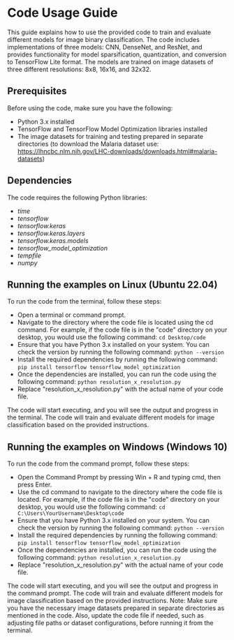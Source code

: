 # Code Usage Guide
This guide explains how to use the provided code to train and evaluate different models for image binary classification. The code includes implementations of three models: CNN, DenseNet, and ResNet, and provides functionality for model sparsification, quantization, and conversion to TensorFlow Lite format. The models are trained on image datasets of three different resolutions: 8x8, 16x16, and 32x32.

## Prerequisites
Before using the code, make sure you have the following:
 - Python 3.x installed
 - TensorFlow and TensorFlow Model Optimization libraries installed
 - The image datasets for training and testing prepared in separate directories (to download the Malaria dataset use: https://lhncbc.nlm.nih.gov/LHC-downloads/downloads.html#malaria-datasets)

## Dependencies
The code requires the following Python libraries:
 - *time*
 - *tensorflow*
 - *tensorflow.keras*
 - *tensorflow.keras.layers*
 - *tensorflow.keras.models*
 - *tensorflow_model_optimization*
 - *tempfile*
 - *numpy*

## Running the examples on Linux (Ubuntu 22.04)
To run the code from the terminal, follow these steps:
 - Open a terminal or command prompt.
 - Navigate to the directory where the code file is located using the cd command. For example, if the code file is in the "code" directory on your desktop, you would use the following command:
 ``` cd Desktop/code ```
 - Ensure that you have Python 3.x installed on your system. You can check the version by running the following command:
 ``` python --version ```
 - Install the required dependencies by running the following command:
 ``` pip install tensorflow tensorflow_model_optimization ```
 - Once the dependencies are installed, you can run the code using the following command:
 ``` python resolution_x_resolution.py ```
 - Replace "resolution_x_resolution.py" with the actual name of your code file.

The code will start executing, and you will see the output and progress in the terminal. The code will train and evaluate different models for image classification based on the provided instructions.

## Running the examples on Windows (Windows 10)
To run the code from the command prompt, follow these steps:
 - Open the Command Prompt by pressing Win + R and typing cmd, then press Enter.
 - Use the cd command to navigate to the directory where the code file is located. For example, if the code file is in the "code" directory on your desktop, you would use the following command:
 ``` cd C:\Users\YourUsername\Desktop\code ```
 - Ensure that you have Python 3.x installed on your system. You can check the version by running the following command:
 ``` python --version ```
 - Install the required dependencies by running the following command:
 ``` pip install tensorflow tensorflow_model_optimization ```
 - Once the dependencies are installed, you can run the code using the following command:
 ``` python resolution_x_resolution.py ```
 - Replace "resolution_x_resolution.py" with the actual name of your code file.

The code will start executing, and you will see the output and progress in the command prompt. The code will train and evaluate different models for image classification based on the provided instructions.
Note: Make sure you have the necessary image datasets prepared in separate directories as mentioned in the code. Also, update the code file if needed, such as adjusting file paths or dataset configurations, before running it from the terminal.
